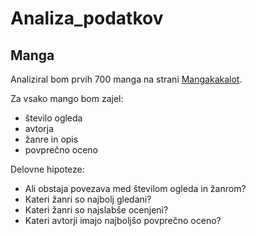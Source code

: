 # Analiza_podatkov
## Manga

Analiziral bom prvih 700 manga na strani
[Mangakakalot](http://mangakakalot.com/manga_list?type=topview&category=all&state=all&page=1).

Za vsako mango bom zajel:
* število ogleda
* avtorja
* žanre in opis
* povprečno oceno

Delovne hipoteze:
* Ali obstaja povezava med številom ogleda in žanrom?
* Kateri žanri so najbolj gledani?
* Kateri žanri so najslabše ocenjeni?
* Kateri avtorji imajo najboljšo povprečno oceno?
